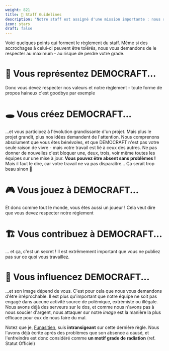```yaml
---
weight: 821
title: 💝 Staff Guidelines
description: "Notre staff est assigné d'une mission importante : nous représenter. C'est pour cela que nous assurer qu'il respecte nos valeurs est une priorité."
icon: stars
draft: false
---
```


Voici quelques points qui forment le règlement du staff. Même si des accrochages à celui-ci peuvent être tolérés, nous vous demandons de le respecter au maximum - au risque de perdre votre grade.

# 🧡 Vous représentez DEMOCRAFT...
Donc vous devez respecter nos valeurs et notre règlement - toute forme de propos haineux c'est goodbye par exemple

# 🕳 Vous créez DEMOCRAFT...
...et vous participez à l'évolution grandissante d'un projet. Mais plus le projet grandit, plus nos idées demandent de l'attention. Nous comprenons absolument que vous êtes bénévoles, et que DEMOCRAFT n'est pas votre seule raison de vivre - mais votre travail est lié à ceux des autres. Ne pas donner de nouvelles c'est bloquer une, deux, trois, voir même toutes les équipes sur une mise à jour.
**Vous pouvez être absent sans problèmes !** Mais il faut le dire, car votre travail ne va pas disparaître... Ça serait trop beau sinon 🥲

# 🎮 Vous jouez à DEMOCRAFT...
Et donc comme tout le monde, vous êtes aussi un joueur ! Cela veut dire que vous devez respecter notre règlement 

# 🏗 Vous contribuez à DEMOCRAFT...
... et ça, c'est un secret ! Il est extrêmement important que vous ne publiez pas sur ce quoi vous travaillez.

# 🧭 Vous influencez DEMOCRAFT...
...et son image dépend de vous. C'est pour cela que nous vous demandons d'être irréprochable. Il est plus qu'important que notre équipe ne soit pas engagé dans aucune activité source de polémique, extrémiste ou illégale. Nous avons déjà des serveurs sur le dos, et comme nous n'avons pas à nous soucier d'argent, nous attaquer sur notre *image* est la manière la plus efficace pour eux de nous faire du mal.

Notez que je, [Funasitien](), suis **intransigeant** sur cette dernière règle. Nous l'avons déjà écrite après des problèmes que son absence a causé, et l'enfreindre est donc considéré comme **un motif grade de radiation** (ref. Statut Officiel)